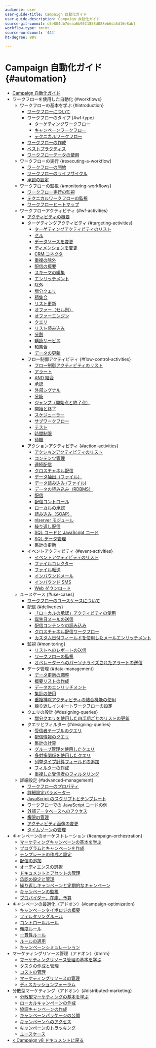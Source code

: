 ```yaml
---
audience: user
user-guide-title: Campaign 自動化ガイド
user-guide-description: Campaign 自動化ガイド
source-git-commit: c5e804db7deaa6b9511858d088eb6da5d16e8abf
workflow-type: tm+mt
source-wordcount: '444'
ht-degree: 98%

---
```



# Campaign 自動化ガイド {#automation}

+ [Campaign 自動化ガイド](home.md)
+ ワークフローを使用した自動化 {#workflows}
   + ワークフローの基本を学ぶ {#introduction}
      + [ワークフローについて](workflow/about-workflows.md)
      + ワークフローのタイプ {#wf-type}
         + [ターゲティングワークフロー](workflow/targeting-workflows.md)
         + [キャンペーンワークフロー](workflow/campaign-workflows.md)
         + [テクニカルワークフロー](workflow/technical-workflows.md)
      + [ワークフローの作成](workflow/build-a-workflow.md)
      + [ベストプラクティス](workflow/workflow-best-practices.md)
      + [ワークフローデータの使用](workflow/use-workflow-data.md)
   + ワークフローの実行 {#executing-a-workflow}
      + [ワークフローの開始](workflow/start-a-workflow.md)
      + [ワークフローのライフサイクル](workflow/workflow-life-cycle.md)
      + [承認の設定](workflow/define-approvals.md)
   + ワークフローの監視 {#monitoring-workflows}
      + [ワークフロー実行の監視](workflow/monitor-workflow-execution.md)
      + [テクニカルワークフローの監視](workflow/monitor-technical-workflows.md)
      + [ワークフローヒートマップ](workflow/heatmap.md)
   + ワークフローアクティビティ {#wf-activities}
      + [アクティビティの概要](workflow/activities.md)
      + ターゲティングアクティビティ {#targeting-activities}
         + [ターゲティングアクティビティのリスト](workflow/targeting-activities.md)
         + [セル](workflow/cells.md)
         + [データソースを変更](workflow/change-data-source.md)
         + [ディメンションを変更](workflow/change-dimension.md)
         + [CRM コネクタ](workflow/crm-connector.md)
         + [重複の除外](workflow/deduplication.md)
         + [配信の概要](workflow/delivery-outline.md)
         + [スキーマの編集](workflow/edit-schema.md)
         + [エンリッチメント](workflow/enrichment.md)
         + [除外](workflow/exclusion.md)
         + [増分クエリ](workflow/incremental-query.md)
         + [積集合](workflow/intersection.md)
         + [リスト更新](workflow/list-update.md)
         + [オファー（セル別）](workflow/offers-by-cell.md)
         + [オファーエンジン](workflow/offer-engine.md)
         + [クエリ](workflow/query.md)
         + [リスト読み込み](workflow/read-list.md)
         + [分割](workflow/split.md)
         + [購読サービス](workflow/subscription-services.md)
         + [和集合](workflow/union.md)
         + [データの更新](workflow/update-data.md)
      + フロー制御アクティビティ {#flow-control-activities}
         + [フロー制御アクティビティのリスト](workflow/flow-control-activities.md)
         + [アラート](workflow/alert.md)
         + [AND 結合](workflow/and-join.md)
         + [承認](workflow/approval.md)
         + [外部シグナル](workflow/external-signal.md)
         + [分岐](workflow/fork.md)
         + [ジャンプ（開始点と終了点）](workflow/jump-start-point-and-end-point.md)
         + [開始と終了](workflow/start-and-end.md)
         + [スケジューラー](workflow/scheduler.md)
         + [サブワークフロー](workflow/sub-workflow.md)
         + [テスト](workflow/test.md)
         + [時間制限](workflow/time-constraint.md)
         + [待機](workflow/wait.md)
      + アクションアクティビティ {#action-activities}
         + [アクションアクティビティのリスト](workflow/action-activities.md)
         + [コンテンツ管理](workflow/content-management.md)
         + [連続配信](workflow/continuous-delivery.md)
         + [クロスチャネル配信](workflow/cross-channel-deliveries.md)
         + [データ抽出（ファイル）](workflow/extraction-file.md)
         + [データ読み込み (ファイル)](workflow/data-loading-file.md)
         + [データの読み込み（RDBMS）](workflow/data-loading-rdbms.md)
         + [配信](workflow/delivery.md)
         + [配信コントロール](workflow/delivery-control.md)
         + [ローカルの承認](workflow/local-approval.md)
         + [読み込み（SOAP）](workflow/loading-soap.md)
         + [nlserver モジュール](workflow/nlserver-module.md)
         + [繰り返し配信](workflow/recurring-delivery.md)
         + [SQL コードと JavaScript コード](workflow/sql-code-and-javascript-code.md)
         + [SQL データ管理](workflow/sql-data-management.md)
         + [集計の更新](workflow/update-aggregate.md)
      + イベントアクティビティ {#event-activities}
         + [イベントアクティビティのリスト](workflow/event-activities.md)
         + [ファイルコレクター](workflow/file-collector.md)
         + [ファイル転送](workflow/file-transfer.md)
         + [インバウンドメール](workflow/inbound-emails.md)
         + [インバウンド SMS](workflow/inbound-sms.md)
         + [Web ダウンロード](workflow/web-download.md)
   + ユースケース {#use-cases}
      + [ワークフローのユースケースについて](workflow/workflow-use-cases.md)
      + 配信 {#deliveries}
         + [「ローカルの承認」アクティビティの使用](workflow/local-approval-activity.md)
         + [誕生日メールの送信](workflow/send-a-birthday-email.md)
         + [配信コンテンツの読み込み](workflow/load-delivery-content.md)
         + [クロスチャネル配信ワークフロー](workflow/cross-channel-delivery-workflow.md)
         + [カスタム日付フィールドを使用したメールエンリッチメント](workflow/email-enrichment-with-custom-date-fields.md)
      + 監視 {#monitoring}
         + [リストへのレポートの送信](workflow/send-a-report-to-a-list.md)
         + [ワークフローの監視](workflow/workflow-supervision.md)
         + [オペレーターへのパーソナライズされたアラートの送信](workflow/send-alerts-to-operators.md)
      + データ管理 {#data-management}
         + [データ更新の調整](workflow/coordinate-data-updates.md)
         + [概要リストの作成](workflow/create-a-summary-list.md)
         + [データのエンリッチメント](workflow/enrich-data.md)
         + [集計の使用](workflow/using-aggregates.md)
         + [重複排除アクティビティの結合機能の使用](workflow/deduplication-merge.md)
         + [繰り返しインポートワークフローの設定](workflow/recurring-import-workflow.md)
      + クエリの設計 {#designing-queries}
         + [増分クエリを使用した四半期ごとのリストの更新](workflow/quarterly-list-update.md)
      + クエリとフィルター {#designing-queries}
         + [受信者テーブルのクエリ](workflow/querying-recipient-table.md)
         + [配信情報のクエリ](workflow/query-delivery-info.md)
         + [集計の計算](workflow/compute-aggregates.md)
         + [グループ管理を使用したクエリ](workflow/query-grouping-management.md)
         + [多対多関係を使用したクエリ](workflow/query-many-to-many-relationship.md)
         + [列挙タイプ計算フィールドの追加](workflow/adding-enumeration-type-calculated-field.md)
         + [フィルターの作成](workflow/create-a-filter.md)
         + [重複した受信者のフィルタリング](workflow/filter-duplicated-recipients.md)
   + 詳細設定 {#advanced-management}
      + [ワークフローのプロパティ](workflow/workflow-properties.md)
      + [詳細設定パラメーター](workflow/advanced-parameters.md)
      + [JavaScript のスクリプトとテンプレート](workflow/javascript-scripts-and-templates.md)
      + [ワークフローでの JavaScript コードの例](workflow/javascript-in-workflows.md)
      + [外部データベースへのアクセス](workflow/accessing-an-external-database-fda.md)
      + [権限の管理](workflow/managing-rights.md)
      + [アクティビティ画像の変更](workflow/change-activity-images.md)
      + [タイムゾーンの管理](workflow/managing-time-zones.md)
+ キャンペーンのオーケストレーション {#campaign-orchestration}
   + [マーケティングキャンペーンの基本を学ぶ](campaigns/set-up-campaigns.md)
   + [プログラムとキャンペーンを作成](campaigns/marketing-campaign-create.md)
   + [テンプレートの作成と設定](campaigns/marketing-campaign-templates.md)
   + [配信の追加](campaigns/marketing-campaign-deliveries.md)
   + [オーディエンスの選択](campaigns/marketing-campaign-target.md)
   + [ドキュメントとアセットの管理](campaigns/marketing-campaign-assets.md)
   + [承認の設定と管理](campaigns/marketing-campaign-approval.md)
   + [繰り返しキャンペーンと定期的なキャンペーン](campaigns/recurring-periodic-campaigns.md)
   + [キャンペーンの監視](campaigns/marketing-campaign-monitoring.md)
   + [プロバイダー、在庫、予算](campaigns/providers-stocks-and-budgets.md)
+ キャンペーンの最適化（アドオン）{#campaign-optimization}
   + [キャンペーンタイポロジの概要](campaign-opt/campaign-typologies.md)
   + [フィルタリングルール](campaign-opt/filtering-rules.md)
   + [コントロールルール](campaign-opt/control-rules.md)
   + [頻度ルール](campaign-opt/pressure-rules.md)
   + [一貫性ルール](campaign-opt/consistency-rules.md)
   + [ルールの適用](campaign-opt/apply-rules.md)
   + [キャンペーンシミュレーション](campaign-opt/campaign-simulations.md)
+ マーケティングリソース管理（アドオン）{#mrm}
   + [マーケティングリソース管理の基本を学ぶ](mrm/about-marketing-resource-management.md)
   + [タスクの作成と管理](mrm/creating-and-managing-tasks.md)
   + [コストの管理](mrm/controlling-costs.md)
   + [マーケティングリソースの管理](mrm/managing-marketing-resources.md)
   + [ディスカッションフォーラム](mrm/discussion-forums.md)
+ 分散型マーケティング（アドオン）{#distributed-marketing}
   + [分散型マーケティングの基本を学ぶ](distributed-marketing/about-distributed-marketing.md)
   + [ローカルキャンペーンの作成](distributed-marketing/creating-a-local-campaign.md)
   + [協調キャンペーンの作成](distributed-marketing/creating-a-collaborative-campaign.md)
   + [キャンペーンパッケージの公開](distributed-marketing/publishing-the-campaign-package.md)
   + [キャンペーンへのアクセス](distributed-marketing/accessing-campaigns.md)
   + [キャンペーンのトラッキング](distributed-marketing/tracking-a-campaign.md)
   + [ユースケース](distributed-marketing/examples.md)
+ [&lt; Campaign v8 ドキュメントに戻る](https://experienceleague.adobe.com/ja/docs/campaign/campaign-v8/campaign-home)
